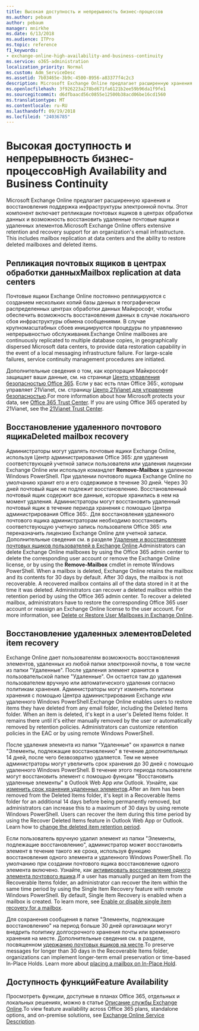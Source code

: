 ```yaml
---
title: Высокая доступность и непрерывность бизнес-процессов
ms.author: pebaum
author: pebaum
manager: mnirkhe
ms.date: 6/13/2018
ms.audience: ITPro
ms.topic: reference
f1_keywords:
- exchange-online-high-availability-and-business-continuity
ms.service: o365-administration
localization_priority: Normal
ms.custom: Adm_ServiceDesc
ms.assetid: 7b03465e-3b9c-4500-8956-a83377f4c2c3
description: Microsoft Exchange Online предлагает расширенную хранения и восстановления поддержка инфраструктуры электронной почты. Этот компонент включает репликации почтовых ящиков в центрах обработки данных и возможность восстановить удаленные почтовые ящики и удаленных элементов.
ms.openlocfilehash: 3f926223a278bd671fa6121b2ee59b96da1f9fe1
ms.sourcegitcommit: d6dfbaacd56c0855e12500b38acd06be16cd1560
ms.translationtype: MT
ms.contentlocale: ru-RU
ms.lasthandoff: 09/19/2018
ms.locfileid: "24036785"
---
```

# <a name="high-availability-and-business-continuity"></a><span data-ttu-id="9f730-104">Высокая доступность и непрерывность бизнес-процессов</span><span class="sxs-lookup"><span data-stu-id="9f730-104">High Availability and Business Continuity</span></span>

<span data-ttu-id="9f730-p102">Microsoft Exchange Online предлагает расширенную хранения и восстановления поддержка инфраструктуры электронной почты. Этот компонент включает репликации почтовых ящиков в центрах обработки данных и возможность восстановить удаленные почтовые ящики и удаленных элементов.</span><span class="sxs-lookup"><span data-stu-id="9f730-p102">Microsoft Exchange Online offers extensive retention and recovery support for an organization's email infrastructure. This includes mailbox replication at data centers and the ability to restore deleted mailboxes and deleted items.</span></span>
  
## <a name="mailbox-replication-at-data-centers"></a><span data-ttu-id="9f730-107">Репликация почтовых ящиков в центрах обработки данных</span><span class="sxs-lookup"><span data-stu-id="9f730-107">Mailbox replication at data centers</span></span>

<span data-ttu-id="9f730-p103">Почтовые ящики Exchange Online постоянно реплицируются с созданием нескольких копий базы данных в географически распределенных центрах обработки данных Майкрософт, чтобы обеспечить возможность восстановления данных в случае локального сбоя инфраструктуры обмена сообщениями. В случае крупномасштабных сбоев инициируются процедуры по управлению непрерывностью обслуживания.</span><span class="sxs-lookup"><span data-stu-id="9f730-p103">Exchange Online mailboxes are continuously replicated to multiple database copies, in geographically dispersed Microsoft data centers, to provide data restoration capability in the event of a local messaging infrastructure failure. For large-scale failures, service continuity management procedures are initiated.</span></span>
  
<span data-ttu-id="9f730-p104">Дополнительные сведения о том, как корпорация Майкрософт защищает ваши данные, см. на странице [Центр управления безопасностью Office 365](https://go.microsoft.com/fwlink/p/?LinkId=299135). Если у вас есть план Office 365:, которым управляет 21Vianet, см. страницу [Центр 21Vianet для управления безопасностью](http://www.21vbluecloud.com/office365/trustcenter/onlineservices.mdl).</span><span class="sxs-lookup"><span data-stu-id="9f730-p104">For more information about how Microsoft protects your data, see [Office 365 Trust Center](https://go.microsoft.com/fwlink/p/?LinkId=299135). If you are using Office 365 operated by 21Vianet, see the [21Vianet Trust Center](http://www.21vbluecloud.com/office365/trustcenter/onlineservices.mdl).</span></span>
  
## <a name="deleted-mailbox-recovery"></a><span data-ttu-id="9f730-112">Восстановление удаленного почтового ящика</span><span class="sxs-lookup"><span data-stu-id="9f730-112">Deleted mailbox recovery</span></span>

<span data-ttu-id="9f730-p105">Администраторы могут удалять почтовые ящики Exchange Online, используя Центр администрирования Office 365: для удаления соответствующей учетной записи пользователя или удаления лицензии Exchange Online или используя командлет **Remove-Mailbox** в удаленном Windows PowerShell. При удалении почтового ящика Exchange Online по умолчанию хранит его и его содержимое в течение 30 дней. Через 30 дней почтовый ящик не подлежит восстановлению. Восстановленный почтовый ящик содержит все данные, которые хранились в нем на момент удаления. Администраторы могут восстановить удаленный почтовый ящик в течение периода хранения с помощью Центра администрирования Office 365:. Для восстановления удаленного почтового ящика администраторам необходимо восстановить соответствующую учетную запись пользователя Office 365: или переназначить лицензию Exchange Online для учетной записи. Дополнительные сведения см. в разделе [Удаление и восстановление почтовых ящиков пользователей в Exchange Online](https://go.microsoft.com/fwlink/p/?LinkId=286992).</span><span class="sxs-lookup"><span data-stu-id="9f730-p105">Administrators can delete Exchange Online mailboxes by using the Office 365 admin center to delete the corresponding user account or remove the Exchange Online license, or by using the **Remove-Mailbox** cmdlet in remote Windows PowerShell. When a mailbox is deleted, Exchange Online retains the mailbox and its contents for 30 days by default. After 30 days, the mailbox is not recoverable. A recovered mailbox contains all of the data stored in it at the time it was deleted. Administrators can recover a deleted mailbox within the retention period by using the Office 365 admin center. To recover a deleted mailbox, administrators have to restore the corresponding Office 365 user account or reassign an Exchange Online license to the user account. For more information, see [Delete or Restore User Mailboxes in Exchange Online](https://go.microsoft.com/fwlink/p/?LinkId=286992).</span></span>
  
## <a name="deleted-item-recovery"></a><span data-ttu-id="9f730-120">Восстановление удаленных элементов</span><span class="sxs-lookup"><span data-stu-id="9f730-120">Deleted item recovery</span></span>

<span data-ttu-id="9f730-p106">Exchange Online дает пользователям возможность восстановления элементов, удаленных из любой папки электронной почты, в том числе из папки "Удаленные". После удаления элемент хранится в пользовательской папке "Удаленные". Он остается там до удаления пользователем вручную или автоматического удаления согласно политикам хранения. Администраторы могут изменять политики хранения с помощью Центра администрирования Exchange или удаленного Windows PowerShell.</span><span class="sxs-lookup"><span data-stu-id="9f730-p106">Exchange Online enables users to restore items they have deleted from any email folder, including the Deleted Items folder. When an item is deleted, it's kept in a user's Deleted Items folder. It remains there until it's either manually removed by the user or automatically removed by retention policies. Administrators can customize retention policies in the EAC or by using remote Windows PowerShell.</span></span>
  
<span data-ttu-id="9f730-p107">После удаления элемента из папки "Удаленные" он хранится в папке "Элементы, подлежащие восстановлению" в течение дополнительных 14 дней, после чего безвозвратно удаляется. Тем не менее администраторы могут увеличить срок хранения до 30 дней с помощью удаленного Windows PowerShell. В течение этого периода пользователи могут восстановить элемент с помощью функции "Восстановить удаленные элементы" в Outlook Web App или Outlook. Узнайте, как [изменить срок хранения удаленных элементов](https://go.microsoft.com/fwlink/p/?LinkId=286940).</span><span class="sxs-lookup"><span data-stu-id="9f730-p107">After an item has been removed from the Deleted Items folder, it's kept in a Recoverable Items folder for an additional 14 days before being permanently removed, but administrators can increase this to a maximum of 30 days by using remote Windows PowerShell. Users can recover the item during this time period by using the Recover Deleted Items feature in Outlook Web App or Outlook. Learn how to [change the deleted item retention period](https://go.microsoft.com/fwlink/p/?LinkId=286940).</span></span>
  
<span data-ttu-id="9f730-p108">Если пользователь вручную удалил элемент из папки "Элементы, подлежащие восстановлению", администратор может восстановить элемент в течение такого же срока, используя функцию восстановления одного элемента и удаленного Windows PowerShell. По умолчанию при создании почтового ящика восстановление одного элемента включено. Узнайте, как [активировать восстановление одного элемента почтового ящика](https://go.microsoft.com/fwlink/p/?LinkID=286941).</span><span class="sxs-lookup"><span data-stu-id="9f730-p108">If a user has manually purged an item from the Recoverable Items folder, an administrator can recover the item within the same time period by using the Single Item Recovery feature with remote Windows PowerShell. By default, Single Item Recovery is enabled when a mailbox is created. To learn more, see [Enable or disable single item recovery for a mailbox](https://go.microsoft.com/fwlink/p/?LinkID=286941).</span></span>
  
<span data-ttu-id="9f730-p109">Для сохранения сообщения в папке "Элементы, подлежащие восстановлению" на период больше 30 дней организации могут внедрить политику долгосрочного хранения почты или временного хранения на месте. Дополнительные сведения см. в разделе, посвященном [удержанию почтовых ящиков на месте](https://go.microsoft.com/fwlink/p/?LinkId=271746).</span><span class="sxs-lookup"><span data-stu-id="9f730-p109">To preserve messages for longer than 30 days in the Recoverable Items folder, organizations can implement longer-term email preservation or time-based In-Place Holds. Learn more about [placing a mailbox on In-Place Hold](https://go.microsoft.com/fwlink/p/?LinkId=271746).</span></span>
  
## <a name="feature-availability"></a><span data-ttu-id="9f730-133">Доступность функций</span><span class="sxs-lookup"><span data-stu-id="9f730-133">Feature Availability</span></span>

<span data-ttu-id="9f730-134">Просмотреть функции, доступные в планах Office 365, отдельных и локальных решениях, можно в статье [Описание службы Exchange Online](exchange-online-service-description.md).</span><span class="sxs-lookup"><span data-stu-id="9f730-134">To view feature availability across Office 365 plans, standalone options, and on-premise solutions, see [Exchange Online Service Description](exchange-online-service-description.md).</span></span>
  

